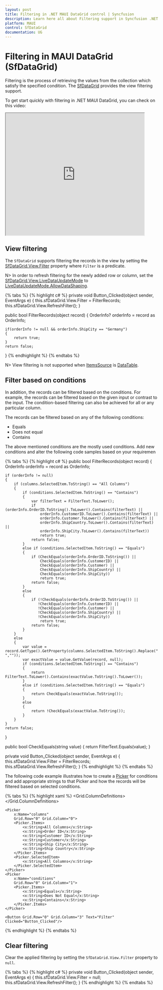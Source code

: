 ```yaml
---
layout: post
title: Filtering in .NET MAUI DataGrid control | Syncfusion
description: Learn here all about Filtering support in Syncfusion .NET MAUI DataGrid (SfDataGrid) control and more.
platform: MAUI
control: SfDataGrid
documentation: UG
---
```


# Filtering in MAUI DataGrid (SfDataGrid)

Filtering is the process of retrieving the values from the collection which satisfy the specified condition. The [SfDataGrid](https://help.syncfusion.com/cr/maui/Syncfusion.Maui.DataGrid.SfDataGrid.html) provides the view filtering support.

To get start quickly with filtering in .NET MAUI DataGrid, you can check on this video:

<style>#MAUIDataGridVideoTutorial{width : 90% !important; height: 400px !important }</style> <iframe id='MAUIDataGridVideoTutorial' src='https://www.youtube.com/embed/KpN28Mi0Qn0'></iframe>

## View filtering

The `SfDataGrid` supports filtering the records in the view by setting the [SfDataGrid.View.Filter](https://help.syncfusion.com/cr/maui/Syncfusion.Maui.Data.ICollectionViewAdv.html#Syncfusion_Maui_Data_ICollectionViewAdv_Filter) property where `Filter` is a predicate.

N> In order to refresh filtering for the newly added row or column, set the [SfDataGrid.View.LiveDataUpdateMode](https://help.syncfusion.com/cr/maui/Syncfusion.Maui.Data.ICollectionViewAdv.html#Syncfusion_Maui_Data_ICollectionViewAdv_LiveDataUpdateMode) to [LiveDataUpdateMode.AllowDataShaping](https://help.syncfusion.com/cr/maui/Syncfusion.Maui.Data.LiveDataUpdateMode.html#Syncfusion_Maui_Data_LiveDataUpdateMode_AllowDataShaping).

{% tabs %}
{% highlight c# %}
private void Button_Clicked(object sender, EventArgs e)
{
	this.sfDataGrid.View.Filter = FilterRecords;
	this.sfDataGrid.View.RefreshFilter();
}

public bool FilterRecords(object record)
{
	OrderInfo? orderInfo = record as OrderInfo;

	if(orderInfo != null && orderInfo.ShipCity == "Germany")
	{
		return true;
	}
	return false;
}
{% endhighlight %}
{% endtabs %}

N> View filtering is not supported when [ItemsSource](https://help.syncfusion.com/cr/maui/Syncfusion.Maui.DataGrid.SfDataGrid.html#Syncfusion_Maui_DataGrid_SfDataGrid_ItemsSource) is [DataTable](https://learn.microsoft.com/en-us/dotnet/api/system.data.datatable?view=net-6.0).
 
## Filter based on conditions

In addition, the records can be filtered based on the conditions. For example, the records can be filtered based on the given input or contrast to the input. The condition-based filtering can also be achieved for all or any particular column.

The records can be filtered based on any of the following conditions:

* Equals
* Does not equal
* Contains

The above mentioned conditions are the mostly used conditions. Add new conditions and alter the following code samples based on your requiremen

{% tabs %}
{% highlight c# %}
public bool FilterRecords(object record)
{
    OrderInfo orderInfo = record as OrderInfo;

    if (orderInfo != null)
    {
        if (columns.SelectedItem.ToString() == "All Columns")
        {
            if (conditions.SelectedItem.ToString() == "Contains")
            {
                var filterText = FilterText.ToLower();
                if (orderInfo.OrderID.ToString().ToLower().Contains(filterText) ||
                    orderInfo.CustomerID.ToLower().Contains(filterText) ||
                    orderInfo.Customer.ToLower().Contains(filterText) ||
                    orderInfo.ShipCountry.ToLower().Contains(filterText) ||
                    orderInfo.ShipCity.ToLower().Contains(filterText))
                    return true;
                return false;
            }
            else if (conditions.SelectedItem.ToString() == "Equals")
            {
                if (CheckEquals(orderInfo.OrderID.ToString()) ||
                    CheckEquals(orderInfo.CustomerID) ||
                    CheckEquals(orderInfo.Customer) ||
                    CheckEquals(orderInfo.ShipCountry) ||
                    CheckEquals(orderInfo.ShipCity))
                    return true;
                return false;
            }
            else
            {
                if (!CheckEquals(orderInfo.OrderID.ToString()) ||
                   !CheckEquals(orderInfo.CustomerID) ||
                   !CheckEquals(orderInfo.Customer) ||
                   !CheckEquals(orderInfo.ShipCountry) ||
                   !CheckEquals(orderInfo.ShipCity))
                    return true;
                return false;
            }
        }
        else
        {
            var value = record.GetType().GetProperty(columns.SelectedItem.ToString().Replace(" ",""));
            var exactValue = value.GetValue(record, null);
            if (conditions.SelectedItem.ToString() == "Contains")
            {
                return FilterText.ToLower().Contains(exactValue.ToString().ToLower());
            }
            else if (conditions.SelectedItem.ToString() == "Equals")
            {
                return CheckEquals(exactValue.ToString());
            }
            else
            {
                return !CheckEquals(exactValue.ToString());
            }
        }
    }
    return false;
}

public bool CheckEquals(string value)
{
    return FilterText.Equals(value);
}

private void Button_Clicked(object sender, EventArgs e)
{
	this.sfDataGrid.View.Filter = FilterRecords;
	this.sfDataGrid.View.RefreshFilter();
}
{% endhighlight %}
{% endtabs %}

The following code example illustrates how to create a [Picker](https://learn.microsoft.com/en-us/dotnet/maui/user-interface/controls/picker) for conditions and add appropriate strings to that Picker and how the records will be filtered based on selected conditions.

{% tabs %}
{% highlight xaml %}
<Grid Grid.Row="1" Grid.Column="0">
    <Grid.ColumnDefinitions>
        <ColumnDefinition Width="150"/>
        <ColumnDefinition Width="150"/>
        <ColumnDefinition Width="150"/>
    </Grid.ColumnDefinitions>

    <Picker
        x:Name="columns"
        Grid.Row="0" Grid.Column="0">
        <Picker.Items>
            <x:String>All Columns</x:String>
            <x:String>Order ID</x:String>
            <x:String>Customer ID</x:String>
            <x:String>Customer</x:String>
            <x:String>Ship City</x:String>
            <x:String>Ship Country</x:String>
        </Picker.Items>
        <Picker.SelectedItem>
            <x:String>All Columns</x:String>
        </Picker.SelectedItem>
    </Picker>
    <Picker 
        x:Name="conditions"
        Grid.Row="0" Grid.Column="1">
        <Picker.Items>
            <x:String>Equals</x:String>
            <x:String>Does Not Equal</x:String>
            <x:String>Contains</x:String>
        </Picker.Items>
    </Picker>

    <Button Grid.Row="0" Grid.Column="3" Text="Filter" Clicked="Button_Clicked"/>
</Grid>
{% endhighlight %}
{% endtabs %}

## Clear filtering

Clear the applied filtering by setting the `SfDataGrid.View.Filter` property to `null`.

{% tabs %}
{% highlight c# %}
private void Button_Clicked(object sender, EventArgs e)
{
	this.sfDataGrid.View.Filter = null;
	this.sfDataGrid.View.RefreshFilter();
}
{% endhighlight %}
{% endtabs %}